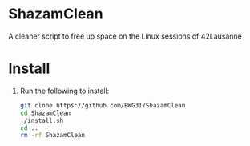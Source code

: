 # ShazamClean
A cleaner script to free up space on the Linux sessions of 42Lausanne

# Install
1. Run the following to install:
	```sh
	git clone https://github.com/BWG31/ShazamClean
	cd ShazamClean
	./install.sh
	cd ..
	rm -rf ShazamClean
